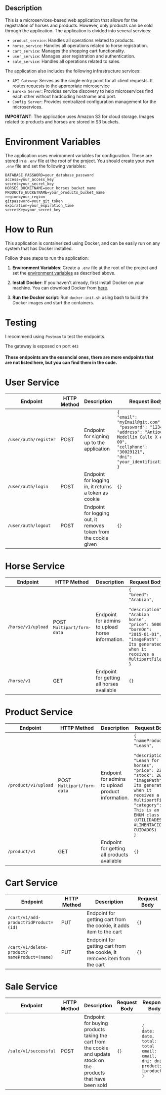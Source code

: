 ## Description

This is a microservices-based web application that allows for the registration of horses and products. However, only products can be sold through the application. The application is divided into several services:

- `product_service`: Handles all operations related to products.
- `horse_service`: Handles all operations related to horse registration.
- `cart_service`: Manages the shopping cart functionality.
- `user_service`: Manages user registration and authentication.
- `sale_service`: Handles all operations related to sales.

The application also includes the following infrastructure services:

- `API Gateway`: Serves as the single entry point for all client requests. It routes requests to the appropriate microservice
- `Eureka Server`: Provides service discovery to help microservices find each other without hardcoding hostname and port.
- `Config Server`: Provides centralized configuration management for the microservices.

**IMPORTANT**: The application uses Amazon S3 for cloud storage. Images related to products and horses are stored in S3 buckets.

# Environment Variables <a name="environment-variables"></a>

The application uses environment variables for configuration. These are stored in a `.env` file at the root of the project. You should create your own `.env` file and set the following variables:

```properties
DATABASE_PASSWORD=your_database_password
access=your_access_key
secret=your_secret_key
HORSES_BUCKETNAME=your_horses_bucket_name
PRODUCTS_BUCKETNAME=your_products_bucket_name
region=your_region
gitpassword=your_git_token
expiration=your_expiration_time
secretKey=your_secret_key
```

# How to Run


This application is containerized using Docker, and can be easily run on any system that has Docker installed.

Follow these steps to run the application:

1. **Environment Variables**: Create a `.env` file at the root of the project and set the [environment variables](#environment-variables) as described above.

2. **Install Docker**: If you haven't already, first install Docker on your machine. You can download Docker from [here](https://www.docker.com/products/docker-desktop).

3. **Run the Docker script**: Run `docker-init.sh` using bash to build the Docker images and start the containers.

# Testing
I recommend using `Postman` to test the endpoints.



The gateway is exposed on port `443`

#### These endpoints are the essencial ones, there are more endpoints that are not listed here, but you can find them in the code.

# User Service
| Endpoint              | HTTP Method | Description                                                      | Request Body                                                                                                                                                                                      | Access                 |
|-----------------------|-------------|------------------------------------------------------------------|---------------------------------------------------------------------------------------------------------------------------------------------------------------------------------------------------|------------------------|
| `/user/auth/register` | POST        | Endpoint for signing up to the application                       | `{`<br/>`"email": "myEmail@git.com",`<br/>` "password": "1234",` <br/>`"address": "Antioquia, Medellín Calle X #00-00",`<br/>`"cellphone": "30029121",` <br/> `"dni": "your_identification_#"`<br/>`}` | Endpoint for all users          |
| `/user/auth/login`    | POST        | Endpoint for logging in, it returns a token as cookie            | `{}`                                                                                                                                                                                              | Endpoint for all users |
| `/user/auth/logout`   | POST        | Endpoint for logging out, it removes token from the cookie given | `{}`                                                                                                                                                                                              | Endpoint for all users |

# Horse Service
| Endpoint           | HTTP Method                    | Description                                      | Request Body                                                                                                                                                                                         | Access                         |
|--------------------|--------------------------------|--------------------------------------------------|------------------------------------------------------------------------------------------------------------------------------------------------------------------------------------------------------|--------------------------------|
| `/horse/v1/upload` | POST<br/>`Multipart/form-data` | Endpoint for admins to upload horse information. | `{`<br/>`"breed": "Arabian",`<br/>` "description": "Arabian horse",` <br/>`"price": 5000,`<br/>`"bornOn": "2015-01-01",` <br/> `"imagePath": Its generated when it receives a MultipartFile`<br/>`}` | Admin (verified from a cookie) |
| `/horse/v1`        | GET                            | Endpoint for getting all horses available        | `{}`                                                                                                                                                                                                 | Endpoint for all users         |

# Product Service
| Endpoint             | HTTP Method                    | Description                                        | Request Body                                                                                                                                                                                                                                                                   | Access                         |
|----------------------|--------------------------------|----------------------------------------------------|--------------------------------------------------------------------------------------------------------------------------------------------------------------------------------------------------------------------------------------------------------------------------------|--------------------------------|
| `/product/v1/upload` | POST<br/>`Multipart/form-data` | Endpoint for admins to upload product information. | `{`<br/>`"nameProduct": "Leash",`<br/>` "description": "Leash for horses",` <br/>`"price": 2300,`<br/>`"stock": 20,` <br/> `"imagePath": Its generated when it receives a MultipartFile,`<br/>`"category": This is an ENUM class (UTILIDADES, ALIMENTACION, CUIDADOS)`<br/>`}` | Admin (verified from a cookie) |
| `/product/v1`        | GET                            | Endpoint for getting all products available        | `{}`                                                                                                                                                                                                                                                                           | Endpoint for all users         |

# Cart Service
| Endpoint                                     | HTTP Method | Description                                                              | Request Body                                                                                                                                                                                                                                                          |
|----------------------------------------------|-------------|--------------------------------------------------------------------------|-----------------------------------------------------------------------------------------------------------------------------------------------------------------------------------------------------------------------------------------------------------------------|
| `/cart/v1/add-product?idProduct=(id)`        | PUT         | Endpoint for getting cart from the cookie, it adds item to the cart      | `{}` | Admin (verified from a cookie) |
| `/cart/v1/delete-product?nameProduct=(name)` | PUT         | Endpoint for getting cart from the cookie, it removes item from the cart | `{}`                                                                                                                                                                                                                                                                  |

# Sale Service
| Endpoint              | HTTP Method | Description                                                                                                       | Request Body | Response Body                                                                                                   |
|-----------------------|-------------|-------------------------------------------------------------------------------------------------------------------|-------------|-----------------------------------------------------------------------------------------------------------------|
| `/sale/v1/successful` | POST        | Endpoint for buying products taking the cart from the cookie and update stock on the products that have been sold | `{}`        | `{`<br/>`date: date,`<br/>`total: total`<br/>`email: email,`<br/>`dni: dni,`<br/>`products: [products]`<br/>`}` |


